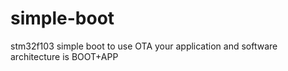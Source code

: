 # simple-boot
stm32f103 simple boot to use OTA your application and software architecture is BOOT+APP
